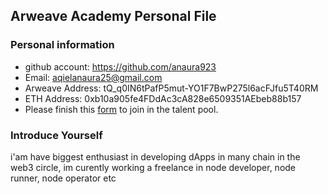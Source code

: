 ## Arweave Academy Personal File

### Personal information

- github account: https://github.com/anaura923
- Email: aqielanaura25@gmail.com
- Arweave Address: tQ_q0IN6tPafP5mut-YO1F7BwP275l6acFJfu5T40RM
- ETH Address: 0xb10a905fe4FDdAc3cA828e6509351AEbeb88b157
- Please finish this [form](https://docs.google.com/forms/d/e/1FAIpQLSfWA5fIIcBgmRppm3jNz5vmf9Mai_QMVil-2pO4r7YKn_Zhtw/viewform?usp=sf_link) to join in the talent pool.

### Introduce Yourself
 i'am have biggest enthusiast in developing dApps in many chain in the web3 circle, im curently working a freelance in node developer, node runner, node operator etc
